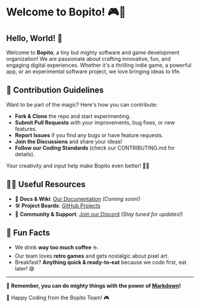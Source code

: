 # Welcome to Bopito! 🎮🚀

## Hello, World! 👋
Welcome to **Bopito**, a tiny but mighty software and game development organization! We are passionate about crafting innovative, fun, and engaging digital experiences. Whether it's a thrilling indie game, a powerful app, or an experimental software project, we love bringing ideas to life. 

## 🌈 Contribution Guidelines
Want to be part of the magic? Here's how you can contribute:
- **Fork & Clone** the repo and start experimenting.
- **Submit Pull Requests** with your improvements, bug fixes, or new features.
- **Report Issues** if you find any bugs or have feature requests.
- **Join the Discussions** and share your ideas!
- **Follow our Coding Standards** (check our CONTRIBUTING.md for details).

Your creativity and input help make Bopito even better! 🎨✨

## 👩‍💻 Useful Resources
- 📖 **Docs & Wiki**: [Our Documentation](#) _(Coming soon!)_
- 🛠 **Project Boards**: [GitHub Projects](#)
- 💬 **Community & Support**: [Join our Discord](#) _(Stay tuned for updates!)_

## 🍿 Fun Facts
- We drink **way too much coffee** ☕.
- Our team loves **retro games** and gets nostalgic about pixel art.
- Breakfast? **Anything quick & ready-to-eat** because we code first, eat later! 😅

---
🧙 **Remember, you can do mighty things with the power of [Markdown](https://docs.github.com/github/writing-on-github/getting-started-with-writing-and-formatting-on-github/basic-writing-and-formatting-syntax)!**

🚀 Happy Coding from the Bopito Team! 🎮
